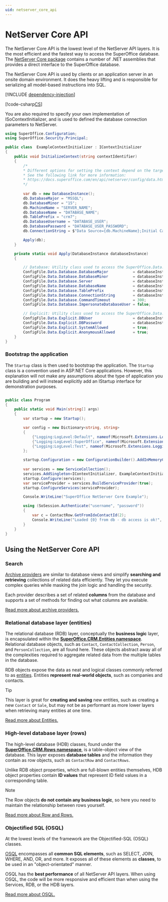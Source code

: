 ```yaml
---
uid: netserver_core_api
---
```


# NetServer Core API

The NetServer Core API is the lowest level of the NetServer API layers. It is the most efficient and the fastest way to access the SuperOffice database. The [NetServer Core package][22] contains a number of .NET assemblies that provides a direct interface to the SuperOffice database.

The NetServer Core API is used by clients or an application server in an onsite domain environment. It does the heavy lifting and is responsible for serializing all model-based instructions into SQL.

[!INCLUDE [dependency-injection](../includes/dependency-injection.md)]

[!code-csharp[CS](../includes/netserver-core-startup.cs)]

You are also required to specify your own implementation of ISoContextInitializer, and is used to defined the database connection parameters to NetServer.

```csharp
using SuperOffice.Configuration;
using SuperOffice.Security.Principal;

public class  ExampleContextInitializer : IContextInitializer
{
    public void InitializeContext(string contextIdentifier)
    {
        /*
        * Different options for setting the context depend on the target database
        * See the following link for more information:
        * https://docs.superoffice.com/en/api/netserver/config/data.html
        */
        
        var db = new DatabaseInstance();
        db.DatabaseMajor = "MSSQL";
        db.DatabaseMinor = "15";
        db.MachineName = "SERVER_NAME";
        db.DatabaseName = "DATABASE_NAME";
        db.TablePrefix = "crm7";
        db.DatabaseUsername = "DATABASE_USER";
        db.DatabasePassword = "DATABASE_USER_PASSWORD";
        db.ConnectionString = $"Data Source={db.MachineName};Initial Catalog={db.DatabaseName};User ID={db.DatabaseUsername};Password={db.DatabasePassword};Application Name=NETSERVER_TEST";

        Apply(db);
    }

    private static void Apply(DatabaseInstance databaseInstance)
    {

        // Database: Utility class used to access the SuperOffice.Data.Database entry in the config-file.
        ConfigFile.Data.Database.DatabaseMajor           = databaseInstance.DatabaseMajor;
        ConfigFile.Data.Database.DatabaseMinor           = databaseInstance.DatabaseMinor;
        ConfigFile.Data.Database.Server                  = databaseInstance.MachineName;
        ConfigFile.Data.Database.DatabaseName            = databaseInstance.DatabaseName;
        ConfigFile.Data.Database.TablePrefix             = databaseInstance.TablePrefix;
        ConfigFile.Data.Database.ConnectionString        = databaseInstance.ConnectionString;
        ConfigFile.Data.Database.CommandTimeout          = 300;
        ConfigFile.Data.Database.ImpersonateDatabaseUser = false;

        // Explicit: Utility class used to access the SuperOffice.Data.AssociateAuthenticated entry in the Config file. This is general user authentication Issues.
        ConfigFile.Data.Explicit.DBUser                  = databaseInstance.DatabaseUsername;
        ConfigFile.Data.Explicit.DBPassword              = databaseInstance.DatabasePassword;
        ConfigFile.Data.Explicit.SystemAllowed           = true;
        ConfigFile.Data.Explicit.AnonymousAllowed        = true;
    }
}
```

### Bootstrap the application

The `Startup` class is then used to bootstrap the application. The `Startup` class is a convention used in ASP.NET Core applications. However, this explanation will not make any assumptions about the type of application you are building and will instead explicitly add an IStartup interface for demonstration purposes.

```csharp

public class Program
{
    public static void Main(string[] args)
    {
        var startup = new Startup();

        var config = new Dictionary<string, string>
        {
            {"Logging:LogLevel:Default", nameof(Microsoft.Extensions.Logging.LogLevel.Warning)},
            {"Logging:LogLevel:SuperOffice", nameof(Microsoft.Extensions.Logging.LogLevel.Warning)},
            {"Logging:LogLevel:Test", nameof(Microsoft.Extensions.Logging.LogLevel.Information)}
        };

        startup.Configuration = new ConfigurationBuilder().AddInMemoryCollection(config);
        
        var services = new ServiceCollection();
        services.AddSingleton<IContextInitializer, ExampleContextInitializer>();
        startup.Configure(services);
        var serviceProvider = services.BuildServiceProvider(true);
        startup.ConfigureServices(serviceProvider);

        Console.WriteLine("SuperOffice NetServer Core Example");

        using (SoSession.Authenticate("username", "password"))
        {
            var c = ContactRow.GetFromIdxContactId(2);
            Console.WriteLine("Loaded {0} from db - db access is ok!", c.Name);
        }
    }
}
```

## Using the NetServer Core API

### Search

[Archive providers][4] are similar to database views and simplify **searching and retrieving** collections of related data efficiently. They let you execute complex queries while masking the join logic and handling the security.

Each provider describes a set of related **columns** from the database and supports a set of methods for finding out what columns are available.

[Read more about archive providers.][4]

### Relational database layer (entities)

The relational database (RDB) layer, conceptually the **business logic** layer, is encapsulated within the [**SuperOffice.CRM.Entities namespace**][20]. Relational database objects, such as `Contact`, `ContactCollection`, `Person`, and `PersonCollection`, are all found here. These objects abstract away all of the complexities required to aggregate related data from the multiple tables in the database.

RDB objects expose the data as neat and logical classes commonly referred to as [entities][3]. Entities **represent real-world objects**, such as companies and contacts.

> [!TIP]
> This layer is great for **creating and saving** new entities, such as creating a new `Contact` or `Sale`, but may not be as performant as more lower layers when retrieving many entities at one time.

[Read more about Entities.][3]

### High-level database layer (rows)

The high-level database (HDB) classes, found under the [**SuperOffice.CRM.Rows namespace**][21], is a table-object view of the database. This layer exposes **database tables** and the information they contain as row objects, such as `ContactRow` and `ContactRows`.

Unlike RDB object properties, which are full-blown entities themselves, HDB object properties contain **ID values** that represent ID field values in a corresponding table.

> [!NOTE]
> The Row objects **do not contain any business logic**, so here you need to maintain the relationship between rows yourself.

[Read more about Row and Rows.][2]

### Objectified SQL (OSQL)

At the lowest levels of the framework are the Objectified-SQL (OSQL) classes.

[OSQL][1] encompasses all **common SQL elements**, such as SELECT, JOIN, WHERE, AND, OR, and more. It exposes all of these elements as **classes**, to be used in an "object-orientated" manner.

OSQL has the **best performance** of all NetServer API layers. When using OSQL, the code will be more responsive and efficient than when using the Services, RDB, or the HDB layers.

[Read more about OSQL.][1]

<!-- Referenced links -->
[1]: ../../../osql/index.md
[2]: ../../../rows/index.md
[3]: ../../../entities/index.md
[4]: ../../../archive-providers/index.md
[5]: ../../../web-services/index.md
[9]: ../../../../automation/webhook/index.md
[12]: ../../../config/index.md
[13]: ../../../authentication/overview.md
[14]: ../../../plugins/document/soarc-document-plugin.md
[15]: ../../../web-services/endpoints/index.md
[16]: ../../../web-services/proxies/index.md
[17]: ../../../mdo-providers/reference/index.md
[18]: ../../../plugins/sentry/index.md
[20]: <xref:SuperOffice.CRM.Entities>
[21]: <xref:SuperOffice.CRM.Rows>
[22]: https://www.nuget.org/packages/superoffice.netserver.core
[23]: https://www.nuget.org/packages/superoffice.netserver.services
[24]: https://www.nuget.org/packages/superoffice.webapi
[25]: https://www.npmjs.com/package/@superoffice/webapi
